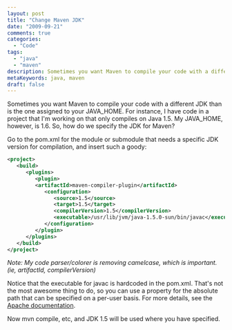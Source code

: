 ```yaml
---
layout: post
title: "Change Maven JDK"
date: "2009-09-21"
comments: true
categories:
  - "Code"
tags:
  - "java"
  - "maven"
description: Sometimes you want Maven to compile your code with a different JDK than is the one assigned to your JAVA_HOME.  For instance, I have code in a project that 
metaKeywords: java, maven
draft: false
---
```


Sometimes you want Maven to compile your code with a different JDK than is the one assigned to your JAVA_HOME.  For instance, I have code in a project that I'm working on that only compiles on Java 1.5.  My JAVA_HOME, however, is 1.6.  So, how do we specify the JDK for Maven?

<!--more-->

Go to the pom.xml for the module or submodule that needs a specific JDK version for compilation, and insert such a goody:

```xml
<project>
   <build>
      <plugins>
         <plugin>
         <artifactId>maven-compiler-plugin</artifactId>
            <configuration>
               <source>1.5</source>
               <target>1.5</target>
               <compilerVersion>1.5</compilerVersion>               
               <executable>/usr/lib/jvm/java-1.5.0-sun/bin/javac</executable>
            </configuration>
         </plugin>
      </plugins>
   </build>
</project>
```


_Note: My code parser/colorer is removing camelcase, which is important.  (ie, artifactId, compilerVersion)_

Notice that the executable for javac is hardcoded in the pom.xml.  That's not the most awesome thing to do, so you can use a property for the absolute path that can be specified on a per-user basis.  For more details, see the [Apache documentation](http://maven.apache.org/plugins/maven-compiler-plugin/examples/compile-using-different-jdk.html).

Now mvn compile, etc, and JDK 1.5 will be used where you have specified.

  
